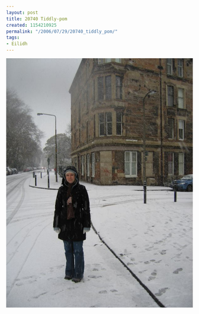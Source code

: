 ```yaml
---
layout: post
title: 20740 Tiddly-pom
created: 1154210925
permalink: "/2006/07/29/20740_tiddly_pom/"
tags:
- Eilidh
---
```


<img src="/image/images/IMG_0740.JPG"/>

